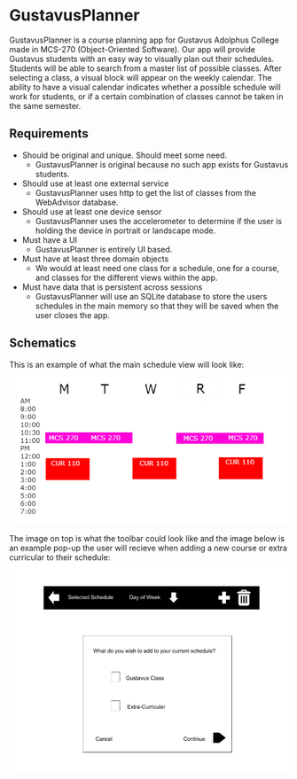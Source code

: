 # GustavusPlanner
GustavusPlanner is a course planning app for Gustavus Adolphus College made in MCS-270 (Object-Oriented Software).
Our app will provide Gustavus students with an easy way to visually plan out their schedules.
Students will be able to search from a master list of possible classes. After selecting a class, 
a visual block will appear on the weekly calendar. The ability to have a visual calendar indicates 
whether a possible schedule will work for students, or if a certain combination of classes cannot 
be taken in the same semester.
## Requirements
* Should be original and unique. Should meet some need.
  * GustavusPlanner is original because no such app exists for Gustavus students.
* Should use at least one external service
  * GustavusPlanner uses http to get the list of classes from the WebAdvisor database.
* Should use at least one device sensor
  * GustavusPlanner uses the accelerometer to determine if the user is holding the device in portrait or landscape mode.
* Must have a UI
  * GustavusPlanner is entirely UI based.
* Must have at least three domain objects
  * We would at least need one class for a schedule, one for a course, and classes for the different views within the app.
* Must have data that is persistent across sessions
  * GustavusPlanner will use an SQLite database to store the users schedules in the main memory so that they will be saved when the user closes the app.
## Schematics
This is an example of what the main schedule view will look like:
![Main schedule view](https://github.com/ZDaws/GustavusPlanner/blob/master/Schematics/Schedule%20mockup.png?raw=true)

The image on top is what the toolbar could look like and the image below is an example pop-up the user will recieve when adding a new course or extra curricular to their schedule:
![Tool bar view](https://github.com/ZDaws/GustavusPlanner/blob/master/Schematics/UI%20Planner.jpg?raw=true)
